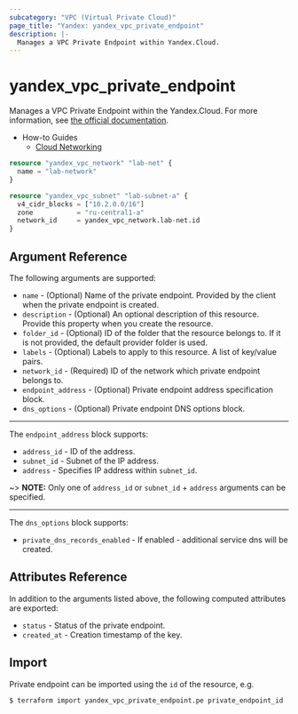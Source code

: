 ```yaml
---
subcategory: "VPC (Virtual Private Cloud)"
page_title: "Yandex: yandex_vpc_private_endpoint"
description: |-
  Manages a VPC Private Endpoint within Yandex.Cloud.
---
```



# yandex_vpc_private_endpoint




Manages a VPC Private Endpoint within the Yandex.Cloud. For more information, see [the official documentation](https://cloud.yandex.com/en/docs/vpc/concepts/private-endpoint).

* How-to Guides
  * [Cloud Networking](https://cloud.yandex.com/docs/vpc/)

```terraform
resource "yandex_vpc_network" "lab-net" {
  name = "lab-network"
}

resource "yandex_vpc_subnet" "lab-subnet-a" {
  v4_cidr_blocks = ["10.2.0.0/16"]
  zone           = "ru-central1-a"
  network_id     = yandex_vpc_network.lab-net.id
}
```

## Argument Reference

The following arguments are supported:

* `name` - (Optional) Name of the private endpoint. Provided by the client when the private endpoint is created.
* `description` - (Optional) An optional description of this resource. Provide this property when you create the resource.
* `folder_id` - (Optional) ID of the folder that the resource belongs to. If it is not provided, the default provider folder is used.
* `labels` - (Optional) Labels to apply to this resource. A list of key/value pairs.
* `network_id` - (Required) ID of the network which private endpoint belongs to.
* `endpoint_address` - (Optional) Private endpoint address specification block.
* `dns_options` - (Optional) Private endpoint DNS options block.

---

The `endpoint_address` block supports:
* `address_id` - ID of the address.
* `subnet_id` - Subnet of the IP address.
* `address` - Specifies IP address within `subnet_id`.

~> **NOTE:** Only one of `address_id` or `subnet_id` + `address` arguments can be specified.

---

The `dns_options` block supports:
* `private_dns_records_enabled` - If enabled - additional service dns will be created.

## Attributes Reference

In addition to the arguments listed above, the following computed attributes are exported:

* `status` - Status of the private endpoint.
* `created_at` - Creation timestamp of the key.

## Import

Private endpoint can be imported using the `id` of the resource, e.g.

```
$ terraform import yandex_vpc_private_endpoint.pe private_endpoint_id
```

